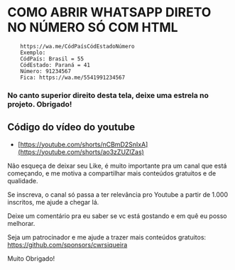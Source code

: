 # COMO ABRIR WHATSAPP DIRETO NO NÚMERO SÓ COM HTML

        https://wa.me/CódPaísCódEstadoNúmero
        Exemplo:
        CódPaís: Brasil = 55
        CódEstado: Paraná = 41
        Número: 91234567
        Fica: https://wa.me/5541991234567

### No canto superior direito desta tela, deixe uma estrela no projeto. Obrigado!

## Código do vídeo do youtube 
- [https://youtube.com/shorts/nCBmD2SnIxA](https://youtube.com/shorts/ao3zZUZlZas)

Não esqueça de deixar seu Like, é muito importante pra um canal que está começando, e me motiva a compartilhar mais conteúdos gratuitos e de qualidade. 

Se inscreva, o canal só passa a ter relevância pro Youtube a partir de 1.000 inscritos, me ajude a chegar lá.

Deixe um comentário pra eu saber se vc está gostando e em quê eu posso melhorar.

Seja um patrocinador e me ajude a trazer mais conteúdos gratuitos:
https://github.com/sponsors/cwrsiqueira

Muito Obrigado!
